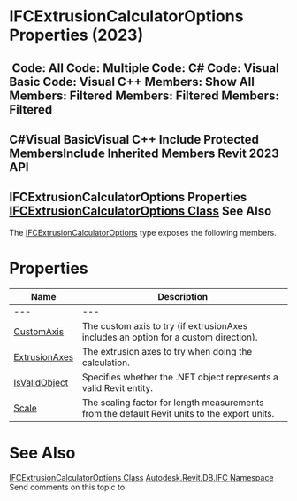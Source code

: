 # IFCExtrusionCalculatorOptions Properties (2023)

﻿
 Code: All Code: Multiple Code: C# Code: Visual Basic Code: Visual C++  Members: Show All Members: Filtered Members: Filtered Members: Filtered   
---  
C#Visual BasicVisual C++
Include Protected MembersInclude Inherited Members
Revit 2023 API  
---  
IFCExtrusionCalculatorOptions Properties  
[IFCExtrusionCalculatorOptions Class](3aa9bc3b-5ce0-e0ba-4211-9a08526c1c1b.md "IFCExtrusionCalculatorOptions Class") See Also  
---  
The [IFCExtrusionCalculatorOptions](3aa9bc3b-5ce0-e0ba-4211-9a08526c1c1b.md "IFCExtrusionCalculatorOptions Class") type exposes the following members.
# Properties
| Name | Description |
| --- | --- |
| --- | --- | --- |
| [CustomAxis](3ecd9cd1-d9c9-025d-af65-10f6f20ee309.md "CustomAxis Property") | The custom axis to try (if extrusionAxes includes an option for a custom direction). |
| [ExtrusionAxes](f1660802-08da-5b67-3919-1f963b769613.md "ExtrusionAxes Property") | The extrusion axes to try when doing the calculation. |
| [IsValidObject](a8f91af6-4397-c3fa-9cea-db1d44e63847.md "IsValidObject Property") | Specifies whether the .NET object represents a valid Revit entity. |
| [Scale](6e205342-be80-6bcd-725c-1b4774f5d2ec.md "Scale Property") | The scaling factor for length measurements from the default Revit units to the export units. |

# See Also
[IFCExtrusionCalculatorOptions Class](3aa9bc3b-5ce0-e0ba-4211-9a08526c1c1b.md "IFCExtrusionCalculatorOptions Class")
[Autodesk.Revit.DB.IFC Namespace](b823fafb-1ba1-896b-4097-142c2817ce74.md "Autodesk.Revit.DB.IFC Namespace")
Send comments on this topic to 